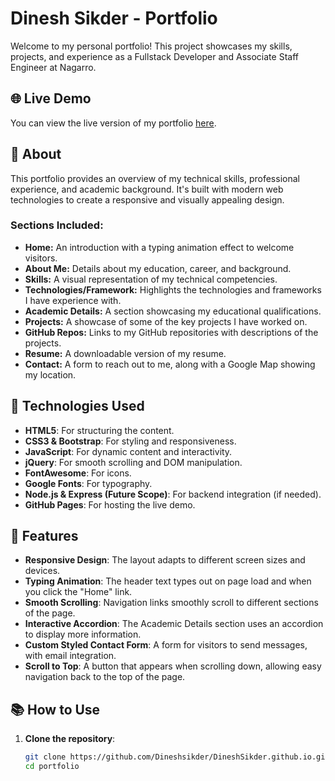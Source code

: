 # Dinesh Sikder - Portfolio

Welcome to my personal portfolio! This project showcases my skills, projects, and experience as a Fullstack Developer and Associate Staff Engineer at Nagarro.

## 🌐 Live Demo

You can view the live version of my portfolio [here](https://dineshsikder.github.io/).

## 📄 About

This portfolio provides an overview of my technical skills, professional experience, and academic background. It's built with modern web technologies to create a responsive and visually appealing design.

### Sections Included:

- **Home:** An introduction with a typing animation effect to welcome visitors.
- **About Me:** Details about my education, career, and background.
- **Skills:** A visual representation of my technical competencies.
- **Technologies/Framework:** Highlights the technologies and frameworks I have experience with.
- **Academic Details:** A section showcasing my educational qualifications.
- **Projects:** A showcase of some of the key projects I have worked on.
- **GitHub Repos:** Links to my GitHub repositories with descriptions of the projects.
- **Resume:** A downloadable version of my resume.
- **Contact:** A form to reach out to me, along with a Google Map showing my location.

## 🚀 Technologies Used

- **HTML5**: For structuring the content.
- **CSS3 & Bootstrap**: For styling and responsiveness.
- **JavaScript**: For dynamic content and interactivity.
- **jQuery**: For smooth scrolling and DOM manipulation.
- **FontAwesome**: For icons.
- **Google Fonts**: For typography.
- **Node.js & Express (Future Scope)**: For backend integration (if needed).
- **GitHub Pages**: For hosting the live demo.

## 🎨 Features

- **Responsive Design**: The layout adapts to different screen sizes and devices.
- **Typing Animation**: The header text types out on page load and when you click the "Home" link.
- **Smooth Scrolling**: Navigation links smoothly scroll to different sections of the page.
- **Interactive Accordion**: The Academic Details section uses an accordion to display more information.
- **Custom Styled Contact Form**: A form for visitors to send messages, with email integration.
- **Scroll to Top**: A button that appears when scrolling down, allowing easy navigation back to the top of the page.

## 📚 How to Use

1. **Clone the repository**: 

   ```bash
   git clone https://github.com/Dineshsikder/DineshSikder.github.io.git
   cd portfolio
